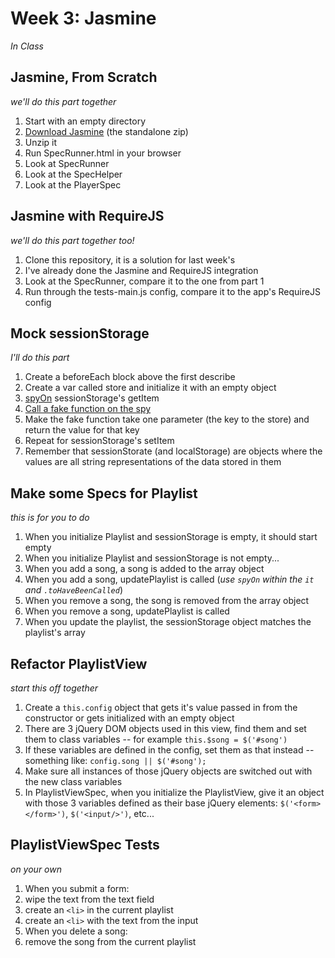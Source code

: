 # Week 3: Jasmine
*In Class*

## Jasmine, From Scratch
*we'll do this part together*

1. Start with an empty directory
2. [Download Jasmine](https://github.com/jasmine/jasmine/releases) (the standalone zip)
3. Unzip it
4. Run SpecRunner.html in your browser
5. Look at SpecRunner
6. Look at the SpecHelper
7. Look at the PlayerSpec

## Jasmine with RequireJS
*we'll do this part together too!*

1. Clone this repository, it is a solution for last week's
2. I've already done the Jasmine and RequireJS integration
3. Look at the SpecRunner, compare it to the one from part 1
4. Run through the tests-main.js config, compare it to the app's RequireJS config

## Mock sessionStorage
*I'll do this part*

1. Create a beforeEach block above the first describe
2. Create a var called store and initialize it with an empty object
3. [spyOn](http://jasmine.github.io/2.0/introduction.html#section-Spies) sessionStorage's getItem
4. [Call a fake function on the spy](http://jasmine.github.io/2.0/introduction.html#section-Spies:_<code>and.callFake</code>)
5. Make the fake function take one parameter (the key to the store) and return the value for that key
6. Repeat for sessionStorage's setItem
7. Remember that sessionStorate (and localStorage) are objects where the values are all string representations of the data stored in them

## Make some Specs for Playlist
*this is for you to do*

1. When you initialize Playlist and sessionStorage is empty, it should start empty
2. When you initialize Playlist and sessionStorage is not empty...
3. When you add a song, a song is added to the array object
4. When you add a song, updatePlaylist is called (*use `spyOn` within the `it` and `.toHaveBeenCalled`*)
5. When you remove a song, the song is removed from the array object
6. When you remove a song, updatePlaylist is called
7. When you update the playlist, the sessionStorage object matches the playlist's array

## Refactor PlaylistView
*start this off together*

1. Create a `this.config` object that gets it's value passed in from the constructor or gets initialized with an empty object
2. There are 3 jQuery DOM objects used in this view, find them and set them to class variables -- for example `this.$song = $('#song')`
3. If these variables are defined in the config, set them as that instead -- something like: `config.song || $('#song');`
4. Make sure all instances of those jQuery objects are switched out with the new class variables
5. In PlaylistViewSpec, when you initialize the PlaylistView, give it an object with those 3 variables defined as their base jQuery elements: `$('<form></form>')`, `$('<input/>')`, etc...

## PlaylistViewSpec Tests
*on your own*

1. When you submit a form:
  1. wipe the text from the text field
  2. create an `<li>` in the current playlist
  3. create an `<li>` with the text from the input
2. When you delete a song:
  1. remove the song from the current playlist
